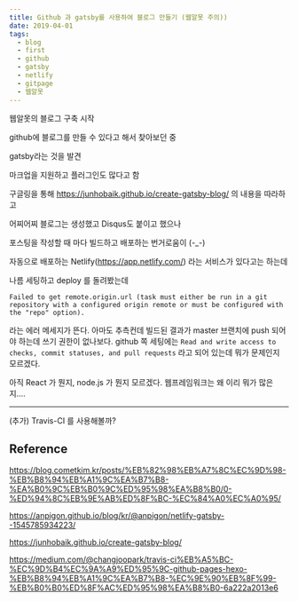 ```yaml
---
title: Github 과 gatsby를 사용하여 블로그 만들기 (웹알못 주의))
date: 2019-04-01
tags:
  - blog
  - first 
  - github
  - gatsby
  - netlify
  - gitpage
  - 웹알못
---
```



웹알못의 블로그 구축 시작

github에 블로그를 만들 수 있다고 해서 찾아보던 중

gatsby라는 것을 발견

마크업을 지원하고 플러그인도 많다고 함

구글링을 통해 https://junhobaik.github.io/create-gatsby-blog/ 의 내용을 따라하고

어찌어찌 블로그는 생성했고 Disqus도 붙이고 했으나

포스팅을 작성할 때 마다 빌드하고 배포하는 번거로움이 (-_-)

자동으로 배포하는 Netlify(https://app.netlify.com/) 라는 서비스가 있다고는 하는데 

나름 세팅하고 deploy 를 돌려봤는데
```
Failed to get remote.origin.url (task must either be run in a git repository with a configured origin remote or must be configured with the "repo" option).
```
라는 에러 메세지가 뜬다. 아마도 추측컨데 빌드된 결과가 master 브랜치에 push 되어야 하는데 쓰기 권한이 없나보다. github 쪽 세팅에는  `Read and write access to checks, commit statuses, and pull requests` 라고 되어 있는데 뭐가 문제인지 모르겠다. 


아직 React 가 뭔지, node.js 가 뭔지 모르겠다. 웹프레임워크는 왜 이리 뭐가 많은지....

-----

(추가) Travis-CI 를 사용해볼까?


## Reference

https://blog.cometkim.kr/posts/%EB%82%98%EB%A7%8C%EC%9D%98-%EB%B8%94%EB%A1%9C%EA%B7%B8-%EA%B0%9C%EB%B0%9C%ED%95%98%EA%B8%B0/0-%ED%94%8C%EB%9E%AB%ED%8F%BC-%EC%84%A0%EC%A0%95/

https://anpigon.github.io/blog/kr/@anpigon/netlify-gatsby--1545785934223/

https://junhobaik.github.io/create-gatsby-blog/

https://medium.com/@changjoopark/travis-ci%EB%A5%BC-%EC%9D%B4%EC%9A%A9%ED%95%9C-github-pages-hexo-%EB%B8%94%EB%A1%9C%EA%B7%B8-%EC%9E%90%EB%8F%99-%EB%B0%B0%ED%8F%AC%ED%95%98%EA%B8%B0-6a222a2013e6



